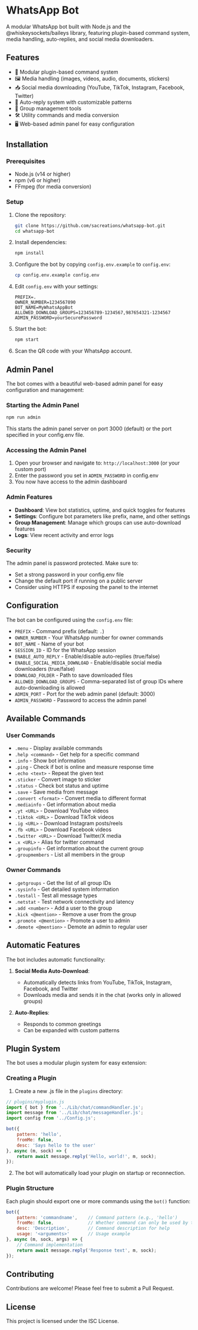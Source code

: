 # WhatsApp Bot

A modular WhatsApp bot built with Node.js and the @whiskeysockets/baileys library, featuring plugin-based command system, media handling, auto-replies, and social media downloaders.

## Features

- 🔌 Modular plugin-based command system
- 🖼️ Media handling (images, videos, audio, documents, stickers)
- 📥 Social media downloading (YouTube, TikTok, Instagram, Facebook, Twitter)
- 🤖 Auto-reply system with customizable patterns
- 👥 Group management tools
- 🛠️ Utility commands and media conversion
- 🖥️ Web-based admin panel for easy configuration

## Installation

### Prerequisites

- Node.js (v14 or higher)
- npm (v6 or higher)
- FFmpeg (for media conversion)

### Setup

1. Clone the repository:
   ```bash
   git clone https://github.com/sacreations/whatsapp-bot.git
   cd whatsapp-bot
   ```

2. Install dependencies:
   ```bash
   npm install
   ```

3. Configure the bot by copying `config.env.example` to `config.env`:
   ```bash
   cp config.env.example config.env
   ```

4. Edit `config.env` with your settings:
   ```
   PREFIX=.
   OWNER_NUMBER=1234567890
   BOT_NAME=MyWhatsAppBot
   ALLOWED_DOWNLOAD_GROUPS=123456789-1234567,987654321-1234567
   ADMIN_PASSWORD=yourSecurePassword
   ```

5. Start the bot:
   ```bash
   npm start
   ```

6. Scan the QR code with your WhatsApp account.

## Admin Panel

The bot comes with a beautiful web-based admin panel for easy configuration and management:

### Starting the Admin Panel

```bash
npm run admin
```

This starts the admin panel server on port 3000 (default) or the port specified in your config.env file.

### Accessing the Admin Panel

1. Open your browser and navigate to: `http://localhost:3000` (or your custom port)
2. Enter the password you set in `ADMIN_PASSWORD` in config.env
3. You now have access to the admin dashboard

### Admin Features

- **Dashboard**: View bot statistics, uptime, and quick toggles for features
- **Settings**: Configure bot parameters like prefix, name, and other settings
- **Group Management**: Manage which groups can use auto-download features
- **Logs**: View recent activity and error logs

### Security

The admin panel is password protected. Make sure to:
- Set a strong password in your config.env file
- Change the default port if running on a public server
- Consider using HTTPS if exposing the panel to the internet

## Configuration

The bot can be configured using the `config.env` file:

- `PREFIX` - Command prefix (default: `.`)
- `OWNER_NUMBER` - Your WhatsApp number for owner commands
- `BOT_NAME` - Name of your bot
- `SESSION_ID` - ID for the WhatsApp session
- `ENABLE_AUTO_REPLY` - Enable/disable auto-replies (true/false)
- `ENABLE_SOCIAL_MEDIA_DOWNLOAD` - Enable/disable social media downloaders (true/false)
- `DOWNLOAD_FOLDER` - Path to save downloaded files
- `ALLOWED_DOWNLOAD_GROUPS` - Comma-separated list of group IDs where auto-downloading is allowed
- `ADMIN_PORT` - Port for the web admin panel (default: 3000)
- `ADMIN_PASSWORD` - Password to access the admin panel

## Available Commands

### User Commands

- `.menu` - Display available commands
- `.help <command>` - Get help for a specific command
- `.info` - Show bot information
- `.ping` - Check if bot is online and measure response time
- `.echo <text>` - Repeat the given text
- `.sticker` - Convert image to sticker
- `.status` - Check bot status and uptime
- `.save` - Save media from message
- `.convert <format>` - Convert media to different format
- `.mediainfo` - Get information about media
- `.yt <URL>` - Download YouTube videos
- `.tiktok <URL>` - Download TikTok videos
- `.ig <URL>` - Download Instagram posts/reels
- `.fb <URL>` - Download Facebook videos
- `.twitter <URL>` - Download Twitter/X media
- `.x <URL>` - Alias for twitter command
- `.groupinfo` - Get information about the current group
- `.groupmembers` - List all members in the group

### Owner Commands

- `.getgroups` - Get the list of all group IDs
- `.sysinfo` - Get detailed system information
- `.testall` - Test all message types
- `.netstat` - Test network connectivity and latency
- `.add <number>` - Add a user to the group
- `.kick <@mention>` - Remove a user from the group
- `.promote <@mention>` - Promote a user to admin
- `.demote <@mention>` - Demote an admin to regular user

## Automatic Features

The bot includes automatic functionality:

1. **Social Media Auto-Download**:
   - Automatically detects links from YouTube, TikTok, Instagram, Facebook, and Twitter
   - Downloads media and sends it in the chat (works only in allowed groups)

2. **Auto-Replies**:
   - Responds to common greetings
   - Can be expanded with custom patterns

## Plugin System

The bot uses a modular plugin system for easy extension:

### Creating a Plugin

1. Create a new .js file in the `plugins` directory:

```javascript
// plugins/myplugin.js
import { bot } from '../Lib/chat/commandHandler.js';
import message from '../Lib/chat/messageHandler.js';
import config from '../Config.js';

bot({
    pattern: 'hello',
    fromMe: false,
    desc: 'Says hello to the user'
}, async (m, sock) => {
    return await message.reply('Hello, world!', m, sock);
});
```

2. The bot will automatically load your plugin on startup or reconnection.

### Plugin Structure

Each plugin should export one or more commands using the `bot()` function:

```javascript
bot({
    pattern: 'commandname',    // Command pattern (e.g., 'hello')
    fromMe: false,             // Whether command can only be used by the bot owner
    desc: 'Description',       // Command description for help
    usage: '<arguments>'       // Usage example
}, async (m, sock, args) => {
    // Command implementation
    return await message.reply('Response text', m, sock);
});
```

## Contributing

Contributions are welcome! Please feel free to submit a Pull Request.

## License

This project is licensed under the ISC License.
